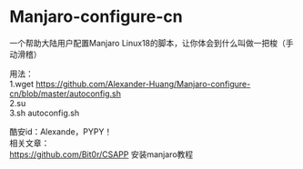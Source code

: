 # Manjaro-configure-cn
一个帮助大陆用户配置Manjaro Linux18的脚本，让你体会到什么叫做一把梭（手动滑稽）

用法：  
1.wget https://github.com/Alexander-Huang/Manjaro-configure-cn/blob/master/autoconfig.sh  
2.su  
3.sh autoconfig.sh  

酷安id：Alexande，PYPY！  
相关文章：  
https://github.com/Bit0r/CSAPP 安装manjaro教程
